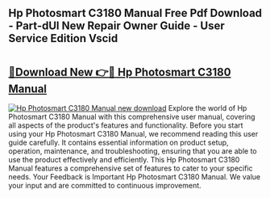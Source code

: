 ## Hp Photosmart C3180 Manual Free Pdf Download - Part-dUl New Repair Owner Guide - User Service Edition Vscid

# <h2><a href="http://cf19842.oget.top/?id=Hp+Photosmart+C3180+Manual">🔗Download New 👉🔴 Hp Photosmart C3180 Manual</a></h2>

[![Hp Photosmart C3180 Manual new download](https://i.imgur.com/5g1atiW.png)](http://cf19842.oget.top/?id=Hp+Photosmart+C3180+Manual)
Explore the world of Hp Photosmart C3180 Manual with this comprehensive user manual, covering all aspects of the product's features and functionality. Before you start using your Hp Photosmart C3180 Manual, we recommend reading this user guide carefully. It contains essential information on product setup, operation, maintenance, and troubleshooting, ensuring that you are able to use the product effectively and efficiently. This Hp Photosmart C3180 Manual features a comprehensive set of features to cater to your specific needs. Your Feedback is Important Hp Photosmart C3180 Manual. We value your input and are committed to continuous improvement.
